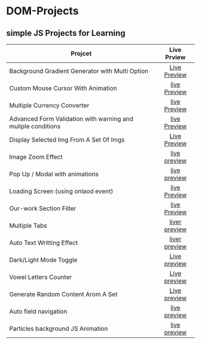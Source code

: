# DOM-Projects

## simple JS Projects for Learning

|  Projcet |  Live Prview |
|---|:-:|
| Background Gradient Generator with Multi Option  | [Live Preview](https://mohamed-ayman01.github.io/DOM-Projects/BG%20Generator/)  |
| Custom Mouse Cursor With Animation | [live Preview](https://mohamed-ayman01.github.io/DOM-Projects/Custom%20Cursor) |
| Multiple Currency Converter | [live Preview](https://mohamed-ayman01.github.io/DOM-Projects/Multi%20Currency%20Converter/) |
| Advanced Form Validation with warning and muliple conditions | [live Preview](https://mohamed-ayman01.github.io/DOM-Projects/form%20validation%20with%20messages/) |
| Display Selected Img From A Set Of Imgs | [Live Preview](https://mohamed-ayman01.github.io/DOM-Projects/Display%20selected%20img/) |
| Image Zoom Effect | [live preview](https://mohamed-ayman01.github.io/DOM-Projects/image%20zoom%20effect/) |
| Pop Up / Modal with animations | [live preview](https://mohamed-ayman01.github.io/DOM-Projects/pop%20up%20-%20modal/) |
| Loading Screen (using onlaod event) | [live Preview](https://mohamed-ayman01.github.io/DOM-Projects/Loading%20Screen%20(onload%20event)/) |
| Our-work Section Filter | [live Preview](https://mohamed-ayman01.github.io/DOM-Projects/Our-work%20sect%20with-filter/) |
| Multiple Tabs | [liver preview](https://mohamed-ayman01.github.io/DOM-Projects/Tabs/) |
| Auto Text Writting Effect | [liver preview](https://mohamed-ayman01.github.io/DOM-Projects/Auto%20text%20write%20animation/) |
| Dark/Light Mode Toggle | [Live preview](https://mohamed-ayman01.github.io/DOM-Projects/Dark-light%20Mode/) |
| Vowel Letters Counter | [Live preview](https://mohamed-ayman01.github.io/DOM-Projects/vowel%20letter%20counter/) |
| Generate Random Content Arom A Set | [Live preview](https://mohamed-ayman01.github.io/DOM-Projects/Generate%20random%20content/) |
| Auto field navigation | [live preview](https://mohamed-ayman01.github.io/DOM-Projects/navigate%20fields%20using%20event%20simualtion/) |
| Particles background JS Animation | [live preview](https://mohamed-ayman01.github.io/DOM-Projects/Background%20Particle%20animation%20Using%20JS/) |
